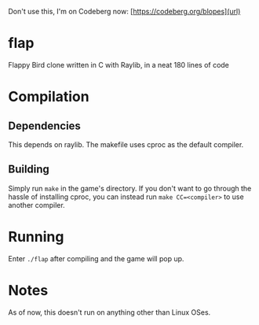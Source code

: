 Don't use this, I'm on Codeberg now: [https://codeberg.org/blopes](url)

# flap
Flappy Bird clone written in C with Raylib, in a neat 180 lines of code

# Compilation
## Dependencies
This depends on raylib. The makefile uses cproc as the default compiler.
## Building
Simply run `make` in the game's directory. If you don't want to go through the hassle of installing cproc, you can instead run `make CC=<compiler>` to use another compiler.

# Running
Enter `./flap` after compiling and the game will pop up.

# Notes
As of now, this doesn't run on anything other than Linux OSes.
